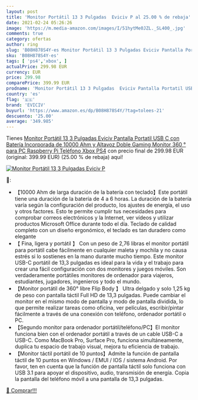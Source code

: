 ```yaml
---
layout: post
title: 'Monitor Portátil 13 3 Pulgadas  Eviciv P al 25.00 % de rebaja'
date: 2021-02-24 05:26:26
image: 'https://m.media-amazon.com/images/I/51hytMe0JZL._SL400_.jpg'
comments: true
category: ofertas
author: ring
slug: 'B08H878S4Y-es Monitor Portátil 13 3 Pulgadas Eviciv Pantalla Portatil...'
sku: 'B08H878S4Y-es'
tags: [ 'ps4','xbox', ]
actualPrice: 299.98 EUR
currency: EUR
price: 299.98
comparePrice: 399.99 EUR
prodname: 'Monitor Portátil 13 3 Pulgadas  Eviciv Pantalla Portatil USB C con Batería Incorporada de 10000 Ahm y Altavoz Doble Gaming Monitor 360 ° para PC Raspberry Pi Teléfono Xbox PS4'
country: 'es'
flag: '🇪🇸'
brand: 'EVICIV'
buyurl: 'https://www.amazon.es/dp/B08H878S4Y/?tag=tolees-21'
descuento: '25.00'
average: '349.985'
---
```


Tienes [Monitor Portátil 13 3 Pulgadas  Eviciv Pantalla Portatil USB C con Batería Incorporada de 10000 Ahm y Altavoz Doble Gaming Monitor 360 ° para PC Raspberry Pi Teléfono Xbox PS4](https://www.amazon.es/dp/B08H878S4Y/?tag=tolees-21) con precio final de  299.98 EUR (original: 399.99 EUR) (25.00 %  de rebaja) aqui!

[![Monitor Portátil 13 3 Pulgadas  Eviciv P](https://m.media-amazon.com/images/I/51hytMe0JZL._SL400_.jpg)](https://www.amazon.es/dp/B08H878S4Y/?tag=tolees-21)

🔎:

- 【10000 Ahm de larga duración de la batería con teclado】Este portátil tiene una duración de la batería de 4 a 6 horas. La duración de la batería varía según la configuración del producto, los ajustes de energía, el uso y otros factores. Esto te permite cumplir tus necesidades para comprobar correos electrónicos y la Internet, ver vídeos y utilizar productos Microsoft Office durante todo el día. Teclado de calidad completo con un diseño ergonómico, el teclado es tan duradero como elegante
- 【 Fina, ligera y portátil 】 Con un peso de 2,76 libras el monitor portátil para portátil cabe fácilmente en cualquier maleta y mochila y no causa estrés si lo sostienes en la mano durante mucho tiempo. Este monitor USB-C portátil de 13,3 pulgadas es ideal para la vida y el trabajo para crear una fácil configuración con dos monitores y juegos móviles. Son verdaderamente portátiles monitores de ordenador para viajeros, estudiantes, jugadores, ingenieros y todo el mundo.
- 【Monitor portátil de 360° libre Flip Body 】 Ultra delgado y solo 1,25 kg de peso con pantalla táctil Full HD de 13,3 pulgadas. Puede cambiar el monitor en el mismo modo de pantalla y modo de pantalla dividida, lo que permite realizar tareas como oficina, ver películas, escribir/pintar fácilmente a través de una conexión con teléfono, ordenador portátil o PC.
- 【Segundo monitor para ordenador portátil/teléfono/PC】El monitor funciona bien con el ordenador portátil a través de un cable USB-C a USB-C. Como MacBook Pro, Surface Pro, funciona simultáneamente, duplica tu espacio de trabajo visual, mejora tu eficiencia de trabajo.
- 【Monitor táctil portátil de 10 puntos】Admite la función de pantalla táctil de 10 puntos en Windows / EMUI / IOS / sistema Android. Por favor, ten en cuenta que la función de pantalla táctil solo funciona con USB 3.1 para apoyar el dispositivo, audio, transmisión de energía. Copia la pantalla del teléfono móvil a una pantalla de 13,3 pulgadas.

[🛒 Comprar!!!](https://www.amazon.es/dp/B08H878S4Y/?tag=tolees-21)
